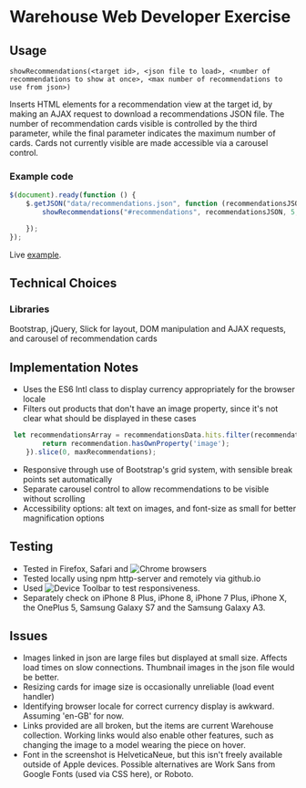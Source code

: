 # Warehouse Web Developer Exercise

## Usage
```
showRecommendations(<target id>, <json file to load>, <number of recommendations to show at once>, <max number of recommendations to use from json>)
```

Inserts HTML elements for a recommendation view at the target id, by making an AJAX request to download a recommendations JSON file. The number of recommendation cards visible is controlled by the third parameter, while the final parameter indicates the maximum number of cards. Cards not currently visible are made accessible via a carousel control.  

### Example code
```JavaScript
$(document).ready(function () {
    $.getJSON("data/recommendations.json", function (recommendationsJSON) {
        showRecommendations("#recommendations", recommendationsJSON, 5, 7);

    });
});
```

Live [example](https://millieclare.github.io/developer-exercise/).

## Technical Choices
### Libraries
Bootstrap, jQuery, Slick for layout, DOM manipulation and AJAX requests, and carousel of recommendation cards

## Implementation Notes
- Uses the ES6 Intl class to display currency appropriately for the browser locale
- Filters out products that don't have an image property, since it's not clear what should be displayed in these cases

```JavaScript
 let recommendationsArray = recommendationsData.hits.filter(recommendation => {
        return recommendation.hasOwnProperty('image');
    }).slice(0, maxRecommendations);
```
- Responsive through use of Bootstrap's grid system, with sensible break points set automatically
- Separate carousel control to allow recommendations to be visible without scrolling 
- Accessibility options: alt text on images, and font-size as small for better magnification options

## Testing
- Tested in Firefox, Safari and ![Chrome](developer-exercise/images/recommendations_display.jpg) browsers
- Tested locally using npm http-server and remotely via github.io
- Used ![Device Toolbar](developer-exercise/images/recommendations_display_iphone.jpg) to test responsiveness. 
- Separately check on iPhone 8 Plus, iPhone 8, iPhone 7 Plus, iPhone X, the OnePlus 5, Samsung Galaxy S7 and the Samsung Galaxy A3.

## Issues
- Images linked in json are large files but displayed at small size. Affects load times on slow connections. Thumbnail images in the json file would be better.
- Resizing cards for image size is occasionally unreliable (load event handler)
- Identifying browser locale for correct currency display is awkward. Assuming 'en-GB' for now.
- Links provided are all broken, but the items are current Warehouse collection. Working links would also enable other features, such as changing the image to a model wearing the piece on hover.
- Font in the screenshot is HelveticaNeue, but this isn't freely available outside of Apple devices. Possible alternatives are Work Sans from Google Fonts (used via CSS here), or Roboto.
